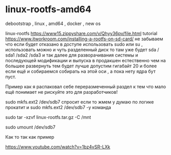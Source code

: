 # linux-rootfs-amd64
debootstrap , linux , amd64 , docker , new os 

linux-rootfs https://www15.zippyshare.com/v/Qhyy36pv/file.html tutorial https://www.itworkroom.com/installing-a-rootfs-on-sd-card/ не забываем что если будет отказано в доступе использовать sudo или su , использовать можно и чуть разделенный диск то там уже будет sda / sda1 /sda2 /sda3 и так далее для разворачивания системы и последующей модификации и выпуска в продакшен естественно чем на большее развернуть тем будет лучше допустим гигабайт 20 и более если ещё и собираемся собирать на этой оси , а пока нету ядра бут пуст.

Пример как я распаковал себе переразмеченный раздел к тем что мало ещё понимает не рискуйте это для разработчиков!

sudo mkfs.ext2 /dev/sdb7 спросит если то жмем y думаю по логике прокатит и sudo mkfs.ext2 /dev/sdb7 -y команда

sudo tar -xzvf linux-rootfs.tar.gz -C /mnt

sudo umount /dev/sdb7

Как то так как пример

https://www.youtube.com/watch?v=1bz4vSR-LXk


